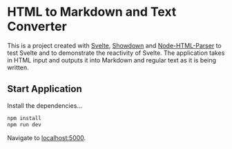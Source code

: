 # HTML to Markdown and Text Converter

This is a project created with [Svelte](https://svelte.dev), [Showdown](https://www.npmjs.com/package/showdown) and [Node-HTML-Parser](https://www.npmjs.com/package/node-html-parser) to test Svelte and to demonstrate the reactivity of Svelte. The application takes in HTML input and outputs it into Markdown and regular text as it is being written.

## Start Application

Install the dependencies...

```bash
npm install
npm run dev
```
Navigate to [localhost:5000](http://localhost:5000).
